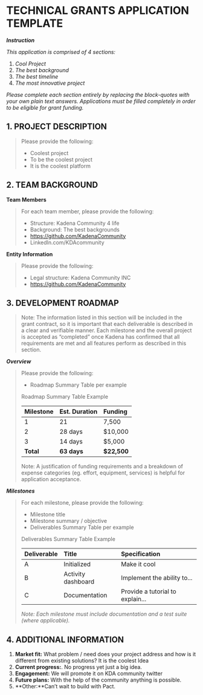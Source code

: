 # TECHNICAL GRANTS APPLICATION TEMPLATE

***Instruction***

*This application is comprised of 4 sections:*

1. *Cool Project*
2. *The best background*
3. *The best timeline*
4. *The most innovative project*

*Please complete each section entirely by replacing the block-quotes with your own plain text answers. Applications must be filled completely in order to be eligible for grant funding.*

## 1. PROJECT DESCRIPTION

>Please provide the following:
>- Coolest project
>- To be the coolest project
>- It is the coolest platform

## 2. TEAM BACKGROUND

**Team Members**

>For each team member, please provide the following:
>- Structure: Kadena Community 4 life
>- Background: The best backgrounds
>- https://github.com/KadenaCommunity
>- LinkedIn.com/KDAcommunity

**Entity Information**

>Please provide the following:
>- Legal structure: Kadena Community INC
>- https://github.com/KadenaCommunity

## 3. DEVELOPMENT ROADMAP

>Note: The information listed in this section will be included in the grant contract, so it is important that each deliverable is described in a clear and verifiable manner. Each milestone and the overall project is accepted as “completed” once Kadena has confirmed that all requirements are met and all features perform as described in this section.

***Overview***

>Please provide the following:
>- Roadmap Summary Table per example
>
>Roadmap Summary Table Example
>
>| Milestone   | Est. Duration | Funding      |
>| :---------- | :------------ | :------------|
>| 1	     | 21	               | 7,500	|
>| 2           | 28 days       | $10,000      |
>| 3           | 14 days       | $5,000       |
>| **Total**   | **63 days**   | **$22,500**  |
>
>Note: A justification of funding requirements and a breakdown of expense categories (eg. effort, equipment, services) is helpful for application acceptance.

***Milestones***

>For each milestone, please provide the following:
>- Milestone title 
>- Milestone summary / objective
>- Deliverables Summary Table per example
>
>Deliverables Summary Table Example
>
>| Deliverable    | Title                  | Specification                    |
>| :------------- | :--------------------- | :--------------------------------|
>| A              | Initialized 	          | Make it cool                           |
>| B              | Activity dashboard     | Implement the ability to...      |
>| C              | Documentation          | Provide a tutorial to explain... |
>
>*Note: Each milestone must include documentation and a test suite (where applicable).*

## 4. ADDITIONAL INFORMATION

1. **Market fit:** What problem / need does your project address and how is it different from existing solutions?
It is the coolest Idea
2. **Current progress:**.
No progress yet just a big idea.
3. **Engagement:** We will promote it on KDA community twitter
4. **Future plans:** With the help of the community anything is possible.
5. **Other:**Can’t wait to build with Pact. 
